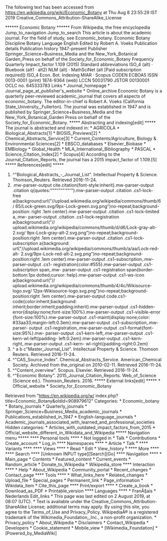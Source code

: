 The following text has been accessed from https://en.wikipedia.org/wiki/Economic_Botany at Thu Aug 8 23:55:29 IST 2019
Creative_Commons_Attribution-ShareAlike_License




















****** Economic Botany ******
From Wikipedia, the free encyclopedia
Jump_to_navigation Jump_to_search
This article is about the academic journal. For the field of study, see
Economic_botany.
                              Economic Botany  
Discipline          Botany
Language            English
Edited by          Robert A. Voeks
Publication details
Publication history 1947-present
Publisher           Springer_Science+Business_Media and the New_York_Botanical
                    Garden_Press on behalf of the Society_for_Economic_Botany
Frequency           Quarterly
Impact_factor       1.109
(2015)
Standard abbreviations
ISO_4 (alt) · Bluebook (alt1 · alt2)
NLM (alt) · MathSciNet (alt [Paid subscription required])
ISO_4               Econ. Bot.
Indexing
MIAR · Scopus
CODEN               ECBOA5
ISSN                0013-0001 (print)
                    1874-9364 (web)
LCCN                50031790
JSTOR               00130001
OCLC no.           645333783
Links
    * Journal_homepage
    * Journal_page_at_publisher's_website
    * Online_archive
Economic Botany is a quarterly peer-reviewed academic_journal that covers all
aspects of economic_botany. The editor-in-chief is Robert A. Voeks (California
State_University,_Fullerton). The journal was established in 1947 and is
published by Springer_Science+Business_Media and the New_York_Botanical_Garden
Press on behalf of the Society_for_Economic_Botany.
***** Abstracting and indexing[edit] *****
The journal is abstracted and indexed in:
    * AGRICOLA
    * Biological_Abstracts[1]
    * BIOSIS_Previews[2]
    * Chemical_Abstracts_Service[3]
    * Current_Contents/Agriculture, Biology & Environmental Sciences[2]
    * EBSCO_databases
    * Elsevier_Biobase
    * EMBiology
    * Global_Health
    * MLA_International_Bibliography
    * PASCAL
    * Science_Citation_Index[2]
    * Scopus[4]
According to the Journal_Citation_Reports, the journal has a 2015 impact_factor
of 1.109.[5]
***** References[edit] *****
   1. ^"Biological_Abstracts_-_Journal_List". Intellectual Property & Science.
      Thomson_Reuters. Retrieved 2016-11-24.
   2. .mw-parser-output cite.citation{font-style:inherit}.mw-parser-output
      .citation q{quotes:"\"""\"""'""'"}.mw-parser-output .citation .cs1-lock-
      free a{background:url("//upload.wikimedia.org/wikipedia/commons/thumb/6/
      65/Lock-green.svg/9px-Lock-green.svg.png")no-repeat;background-position:
      right .1em center}.mw-parser-output .citation .cs1-lock-limited a,.mw-
      parser-output .citation .cs1-lock-registration a{background:url("//
      upload.wikimedia.org/wikipedia/commons/thumb/d/d6/Lock-gray-alt-2.svg/
      9px-Lock-gray-alt-2.svg.png")no-repeat;background-position:right .1em
      center}.mw-parser-output .citation .cs1-lock-subscription a{background:
      url("//upload.wikimedia.org/wikipedia/commons/thumb/a/aa/Lock-red-alt-
      2.svg/9px-Lock-red-alt-2.svg.png")no-repeat;background-position:right
      .1em center}.mw-parser-output .cs1-subscription,.mw-parser-output .cs1-
      registration{color:#555}.mw-parser-output .cs1-subscription span,.mw-
      parser-output .cs1-registration span{border-bottom:1px dotted;cursor:
      help}.mw-parser-output .cs1-ws-icon a{background:url("//
      upload.wikimedia.org/wikipedia/commons/thumb/4/4c/Wikisource-logo.svg/
      12px-Wikisource-logo.svg.png")no-repeat;background-position:right .1em
      center}.mw-parser-output code.cs1-code{color:inherit;background:
      inherit;border:inherit;padding:inherit}.mw-parser-output .cs1-hidden-
      error{display:none;font-size:100%}.mw-parser-output .cs1-visible-error
      {font-size:100%}.mw-parser-output .cs1-maint{display:none;color:
      #33aa33;margin-left:0.3em}.mw-parser-output .cs1-subscription,.mw-parser-
      output .cs1-registration,.mw-parser-output .cs1-format{font-size:95%}.mw-
      parser-output .cs1-kern-left,.mw-parser-output .cs1-kern-wl-left{padding-
      left:0.2em}.mw-parser-output .cs1-kern-right,.mw-parser-output .cs1-kern-
      wl-right{padding-right:0.2em}
   3. ^ a b c"Master_Journal_List". Intellectual Property & Science. Thomson
      Reuters. Retrieved 2016-11-24.
   4. ^"CAS_Source_Index". Chemical_Abstracts_Service. American_Chemical
      Society. Archived from the_original on 2010-02-11. Retrieved 2016-11-24.
   5. ^"Content_overview". Scopus. Elsevier. Retrieved 2016-11-24.
   6. ^"Economic Botany". 2015_Journal_Citation_Reports. Web_of_Science
      (Science ed.). Thomson_Reuters. 2016.
***** External links[edit] *****
    * Official_website
    * Society_for_Economic_Botany

Retrieved from "https://en.wikipedia.org/w/
index.php?title=Economic_Botany&oldid=908979612"
Categories:
    * Economic_botany
    * Botany_journals
    * Quarterly_journals
    * Springer_Science+Business_Media_academic_journals
    * Publications_established_in_1947
    * English-language_journals
    * Academic_journals_associated_with_learned_and_professional_societies
Hidden categories:
    * Articles_with_outdated_impact_factors_from_2015
    * Official_website_different_in_Wikidata_and_Wikipedia
***** Navigation menu *****
**** Personal tools ****
    * Not logged in
    * Talk
    * Contributions
    * Create_account
    * Log_in
**** Namespaces ****
    * Article
    * Talk
⁰
**** Variants ****
**** Views ****
    * Read
    * Edit
    * View_history
⁰
**** More ****
**** Search ****
[Unknown INPUT type][Search][Go]
**** Navigation ****
    * Main_page
    * Contents
    * Featured_content
    * Current_events
    * Random_article
    * Donate_to_Wikipedia
    * Wikipedia_store
**** Interaction ****
    * Help
    * About_Wikipedia
    * Community_portal
    * Recent_changes
    * Contact_page
**** Tools ****
    * What_links_here
    * Related_changes
    * Upload_file
    * Special_pages
    * Permanent_link
    * Page_information
    * Wikidata_item
    * Cite_this_page
**** Print/export ****
    * Create_a_book
    * Download_as_PDF
    * Printable_version
**** Languages ****
    * FranÃ§ais
    * Nederlands
Edit_links
    * This page was last edited on 2 August 2019, at 08:07 (UTC).
    * Text is available under the Creative_Commons_Attribution-ShareAlike
      License; additional terms may apply. By using this site, you agree to the
      Terms_of_Use and Privacy_Policy. WikipediaÂ® is a registered trademark of
      the Wikimedia_Foundation,_Inc., a non-profit organization.
    * Privacy_policy
    * About_Wikipedia
    * Disclaimers
    * Contact_Wikipedia
    * Developers
    * Cookie_statement
    * Mobile_view
    * [Wikimedia_Foundation]
    * [Powered_by_MediaWiki]
